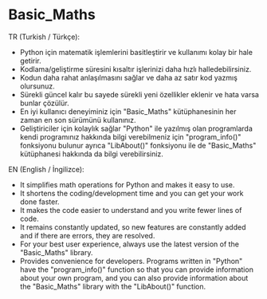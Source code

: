 # Basic_Maths

TR (Turkish / Türkçe):

* Python için matematik işlemlerini basitleştirir ve kullanımı kolay bir hale getirir.
* Kodlama/geliştirme süresini kısaltır işlerinizi daha hızlı halledebilirsiniz.
* Kodun daha rahat anlaşılmasını sağlar ve daha az satır kod yazmış olursunuz.
* Sürekli güncel kalır bu sayede sürekli yeni özellikler eklenir ve hata varsa bunlar çözülür.
* En iyi kullanıcı deneyiminiz için "Basic_Maths" kütüphanesinin her zaman en son sürümünü kullanınız.
* Geliştiriciler için kolaylık sağlar "Python" ile yazılmış olan programlarda kendi programınız hakkında bilgi verebilmeniz için "program_info()" fonksiyonu bulunur ayrıca "LibAbout()" fonksiyonu ile de "Basic_Maths" kütüphanesi hakkında da bilgi verebilirsiniz.

EN (English / İngilizce):

* It simplifies math operations for Python and makes it easy to use.
* It shortens the coding/development time and you can get your work done faster.
* It makes the code easier to understand and you write fewer lines of code.
* It remains constantly updated, so new features are constantly added and if there are errors, they are resolved.
* For your best user experience, always use the latest version of the "Basic_Maths" library.
* Provides convenience for developers. Programs written in "Python" have the "program_info()" function so that you can provide information about your own program, and you can also provide information about the "Basic_Maths" library with the "LibAbout()" function.
